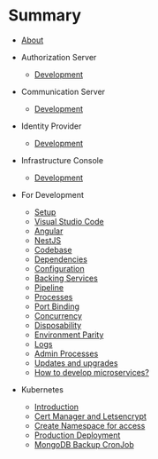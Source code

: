 # Summary

* [About](README.md)

* Authorization Server
    * [Development](authorization-server/README.md)

* Communication Server
    * [Development](communication-server/README.md)

* Identity Provider
    * [Development](identity-provider/README.md)

* Infrastructure Console
    * [Development](infrastructure-console/README.md)

* For Development
    * [Setup](/development/README.md)
    * [Visual Studio Code](/development/vscode.md)
    * [Angular](/development/angular.md)
    * [NestJS](/development/nestjs.md)
    * [Codebase](/development/codebase.md)
    * [Dependencies](/development/dependencies.md)
    * [Configuration](development/config.md)
    * [Backing Services](/development/services.md)
    * [Pipeline](/development/pipeline.md)
    * [Processes](/development/processes.md)
    * [Port Binding](/development/port-binding.md)
    * [Concurrency](/development/concurrency.md)
    * [Disposability](/development/disposability.md)
    * [Environment Parity](/development/environment-parity.md)
    * [Logs](/development/logs.md)
    * [Admin Processes](/development/admin-processes.md)
    * [Updates and upgrades](/development/updates.md)
    * [How to develop microservices?](/development/how-to-develop-microservices.md)

* Kubernetes
    * [Introduction](/kubernetes/README.md)
    * [Cert Manager and Letsencrypt](/kubernetes/cert-manager-letsencrypt.md)
    * [Create Namespace for access](/kubernetes/create-namespace-for-repo.md)
    * [Production Deployment](/kubernetes/production-deployment.md)
    * [MongoDB Backup CronJob](/kubernetes/mongodb-backup-cronjob.md)
